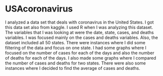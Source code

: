 # USAcoronavirus
I analyzed a data set that deals with coronavirus in the United States. I got this data set also from kaggle. I used R when I was analyzing this dataset. The variables that I was looking at were the date, state, cases, and deaths variables. I was focused mainly on the cases and deaths variables. Also, the dataset included all 50 states. There were instances where I did some filtering of the data and focus on one state. I had some graphs where I focused on the number of cases for each of the days and also the number of deaths for each of the days. I also made some graphs where I compared the number of cases and deaths for two states. There were also some instances where I decided to find the average of cases and deaths.

